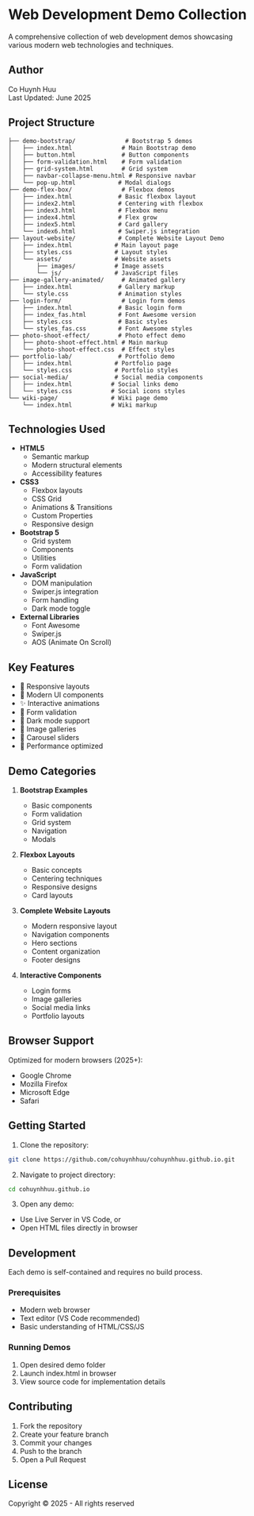 # Web Development Demo Collection

A comprehensive collection of web development demos showcasing various modern web technologies and techniques.

## Author
Co Huynh Huu  
Last Updated: June 2025

## Project Structure

```
├── demo-bootstrap/              # Bootstrap 5 demos
│   ├── index.html              # Main Bootstrap demo
│   ├── button.html             # Button components
│   ├── form-validation.html    # Form validation
│   ├── grid-system.html        # Grid system
│   ├── navbar-collapse-menu.html # Responsive navbar
│   └── pop-up.html            # Modal dialogs
├── demo-flex-box/              # Flexbox demos
│   ├── index.html             # Basic flexbox layout
│   ├── index2.html            # Centering with flexbox
│   ├── index3.html            # Flexbox menu
│   ├── index4.html            # Flex grow
│   ├── index5.html            # Card gallery
│   └── index6.html            # Swiper.js integration
├── layout-website/            # Complete Website Layout Demo
│   ├── index.html            # Main layout page
│   ├── styles.css            # Layout styles
│   └── assets/               # Website assets
│       ├── images/           # Image assets
│       └── js/               # JavaScript files
├── image-gallery-animated/     # Animated gallery
│   ├── index.html             # Gallery markup
│   └── style.css              # Animation styles
├── login-form/                 # Login form demos
│   ├── index.html             # Basic login form
│   ├── index_fas.html         # Font Awesome version
│   ├── styles.css             # Basic styles
│   └── styles_fas.css         # Font Awesome styles
├── photo-shoot-effect/        # Photo effect demo
│   ├── photo-shoot-effect.html # Main markup
│   └── photo-shoot-effect.css  # Effect styles
├── portfolio-lab/             # Portfolio demo
│   ├── index.html            # Portfolio page
│   └── styles.css            # Portfolio styles
├── social-media/             # Social media components
│   ├── index.html           # Social links demo
│   └── styles.css           # Social icons styles
└── wiki-page/               # Wiki page demo
    └── index.html           # Wiki markup
```

## Technologies Used

- **HTML5**
  - Semantic markup
  - Modern structural elements
  - Accessibility features
- **CSS3**
  - Flexbox layouts
  - CSS Grid
  - Animations & Transitions
  - Custom Properties
  - Responsive design
- **Bootstrap 5**
  - Grid system
  - Components
  - Utilities
  - Form validation
- **JavaScript**
  - DOM manipulation
  - Swiper.js integration
  - Form handling
  - Dark mode toggle
- **External Libraries**
  - Font Awesome
  - Swiper.js
  - AOS (Animate On Scroll)

## Key Features

- 📱 Responsive layouts
- 🎨 Modern UI components
- ✨ Interactive animations
- 🔐 Form validation
- 🌙 Dark mode support
- 📸 Image galleries
- 🔄 Carousel sliders
- 🎯 Performance optimized

## Demo Categories

1. **Bootstrap Examples**
   - Basic components
   - Form validation
   - Grid system
   - Navigation
   - Modals

2. **Flexbox Layouts**
   - Basic concepts
   - Centering techniques
   - Responsive designs
   - Card layouts

3. **Complete Website Layouts**
   - Modern responsive layout
   - Navigation components
   - Hero sections
   - Content organization
   - Footer designs

4. **Interactive Components**
   - Login forms
   - Image galleries
   - Social media links
   - Portfolio layouts

## Browser Support

Optimized for modern browsers (2025+):
- Google Chrome
- Mozilla Firefox
- Microsoft Edge
- Safari

## Getting Started

1. Clone the repository:
```bash
git clone https://github.com/cohuynhhuu/cohuynhhuu.github.io.git
```

2. Navigate to project directory:
```bash
cd cohuynhhuu.github.io
```

3. Open any demo:
- Use Live Server in VS Code, or
- Open HTML files directly in browser

## Development

Each demo is self-contained and requires no build process.

### Prerequisites
- Modern web browser
- Text editor (VS Code recommended)
- Basic understanding of HTML/CSS/JS

### Running Demos
1. Open desired demo folder
2. Launch index.html in browser
3. View source code for implementation details

## Contributing

1. Fork the repository
2. Create your feature branch
3. Commit your changes
4. Push to the branch
5. Open a Pull Request

## License

Copyright © 2025 - All rights reserved